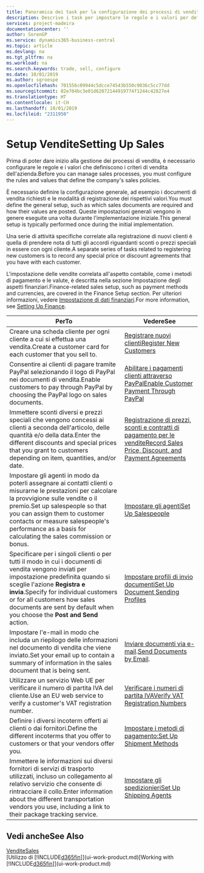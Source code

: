 ```yaml
---
title: Panoramica dei task per la configurazione dei processi di vendita | Documenti Microsoft
description: Descrive i task per impostare le regole e i valori per definire i criteri e processi di vendita.
services: project-madeira
documentationcenter: ''
author: SorenGP
ms.service: dynamics365-business-central
ms.topic: article
ms.devlang: na
ms.tgt_pltfrm: na
ms.workload: na
ms.search.keywords: trade, sell, configure
ms.date: 10/01/2019
ms.author: sgroespe
ms.openlocfilehash: 701556c09944c5dcce74543b550c9036c5cc77dd
ms.sourcegitcommit: 02e704bc3e01d62072144919774f1244c42827e4
ms.translationtype: HT
ms.contentlocale: it-CH
ms.lasthandoff: 10/01/2019
ms.locfileid: "2311950"
---
```

# <a name="setting-up-sales"></a><span data-ttu-id="b492d-103">Setup Vendite</span><span class="sxs-lookup"><span data-stu-id="b492d-103">Setting Up Sales</span></span>
<span data-ttu-id="b492d-104">Prima di poter dare inizio alla gestione dei processi di vendita, è necessario configurare le regole e i valori che definiscono i criteri di vendita dell'azienda.</span><span class="sxs-lookup"><span data-stu-id="b492d-104">Before you can manage sales processes, you must configure the rules and values that define the company's sales policies.</span></span>

<span data-ttu-id="b492d-105">È necessario definire la configurazione generale, ad esempio i documenti di vendita richiesti e le modalità di registrazione dei rispettivi valori.</span><span class="sxs-lookup"><span data-stu-id="b492d-105">You must define the general setup, such as which sales documents are required and how their values are posted.</span></span> <span data-ttu-id="b492d-106">Queste impostazioni generali vengono in genere eseguite una volta durante l'implementazione iniziale.</span><span class="sxs-lookup"><span data-stu-id="b492d-106">This general setup is typically performed once during the initial implementation.</span></span>

<span data-ttu-id="b492d-107">Una serie di attività specifiche correlate alla registrazione di nuovi clienti è quella di prendere nota di tutti gli accordi riguardanti sconti o prezzi speciali in essere con ogni cliente.</span><span class="sxs-lookup"><span data-stu-id="b492d-107">A separate series of tasks related to registering new customers is to record any special price or discount agreements that you have with each customer.</span></span>

<span data-ttu-id="b492d-108">L'impostazione delle vendite correlata all'aspetto contabile, come i metodi di pagamento e le valute, è descritta nella sezione Impostazione degli aspetti finanziari.</span><span class="sxs-lookup"><span data-stu-id="b492d-108">Finance-related sales setup, such as payment methods and currencies, are covered in the Finance Setup section.</span></span> <span data-ttu-id="b492d-109">Per ulteriori informazioni, vedere [Impostazione di dati finanziari](finance-setup-finance.md).</span><span class="sxs-lookup"><span data-stu-id="b492d-109">For more information, see [Setting Up Finance](finance-setup-finance.md).</span></span>

| <span data-ttu-id="b492d-110">Per</span><span class="sxs-lookup"><span data-stu-id="b492d-110">To</span></span> | <span data-ttu-id="b492d-111">Vedere</span><span class="sxs-lookup"><span data-stu-id="b492d-111">See</span></span> |
| --- | --- |
| <span data-ttu-id="b492d-112">Creare una scheda cliente per ogni cliente a cui si effettua una vendita.</span><span class="sxs-lookup"><span data-stu-id="b492d-112">Create a customer card for each customer that you sell to.</span></span> |[<span data-ttu-id="b492d-113">Registrare nuovi clienti</span><span class="sxs-lookup"><span data-stu-id="b492d-113">Register New Customers</span></span>](sales-how-register-new-customers.md) |
| <span data-ttu-id="b492d-114">Consentire ai clienti di pagare tramite PayPal selezionando il logo di PayPal nei documenti di vendita.</span><span class="sxs-lookup"><span data-stu-id="b492d-114">Enable customers to pay through PayPal by choosing the PayPal logo on sales documents.</span></span> |[<span data-ttu-id="b492d-115">Abilitare i pagamenti clienti attraverso PayPal</span><span class="sxs-lookup"><span data-stu-id="b492d-115">Enable Customer Payment Through PayPal</span></span>](sales-how-enable-payment-service-extensions.md) |
| <span data-ttu-id="b492d-116">Immettere sconti diversi e prezzi speciali che vengono concessi ai clienti a seconda dell'articolo, delle quantità e/o della data.</span><span class="sxs-lookup"><span data-stu-id="b492d-116">Enter the different discounts and special prices that you grant to customers depending on item, quantities, and/or date.</span></span> |[<span data-ttu-id="b492d-117">Registrazione di prezzi, sconti e contratti di pagamento per le vendite</span><span class="sxs-lookup"><span data-stu-id="b492d-117">Record Sales Price, Discount, and Payment Agreements</span></span>](sales-how-record-sales-price-discount-payment-agreements.md) |
| <span data-ttu-id="b492d-118">Impostare gli agenti in modo da poterli assegnare ai contatti clienti o misurarne le prestazioni per calcolare la provvigione sulle vendite o il premio.</span><span class="sxs-lookup"><span data-stu-id="b492d-118">Set up salespeople so that you can assign them to customer contacts or measure salespeople's performance as a basis for calculating the sales commission or bonus.</span></span> |[<span data-ttu-id="b492d-119">Impostare gli agenti</span><span class="sxs-lookup"><span data-stu-id="b492d-119">Set Up Salespeople</span></span>](sales-how-setup-salespeople.md) |
| <span data-ttu-id="b492d-120">Specificare per i singoli clienti o per tutti il modo in cui i documenti di vendita vengono inviati per impostazione predefinita quando si sceglie l'azione **Registra e invia**.</span><span class="sxs-lookup"><span data-stu-id="b492d-120">Specify for individual customers or for all customers how sales documents are sent by default when you choose the **Post and Send** action.</span></span> |[<span data-ttu-id="b492d-121">Impostare profili di invio documenti</span><span class="sxs-lookup"><span data-stu-id="b492d-121">Set Up Document Sending Profiles</span></span>](sales-how-setup-document-send-profiles.md) |
| <span data-ttu-id="b492d-122">Impostare l'e-mail in modo che includa un riepilogo delle informazioni nel documento di vendita che viene inviato.</span><span class="sxs-lookup"><span data-stu-id="b492d-122">Set your email up to contain a summary of information in the sales document that is being sent.</span></span> |<span data-ttu-id="b492d-123">[Inviare documenti via e-mail](ui-how-send-documents-email.md).</span><span class="sxs-lookup"><span data-stu-id="b492d-123">[Send Documents by Email](ui-how-send-documents-email.md).</span></span> |
|<span data-ttu-id="b492d-124">Utilizzare un servizio Web UE per verificare il numero di partita IVA del cliente.</span><span class="sxs-lookup"><span data-stu-id="b492d-124">Use an EU web service to verify a customer's VAT registration number.</span></span>|[<span data-ttu-id="b492d-125">Verificare i numeri di partita IVA</span><span class="sxs-lookup"><span data-stu-id="b492d-125">Verify VAT Registration Numbers</span></span>](finance-setup-vat.md)|
|<span data-ttu-id="b492d-126">Definire i diversi incoterm offerti ai clienti o dai fornitori.</span><span class="sxs-lookup"><span data-stu-id="b492d-126">Define the different incoterms that you offer to customers or that your vendors offer you.</span></span>|[<span data-ttu-id="b492d-127">Impostare i metodi di pagamento:</span><span class="sxs-lookup"><span data-stu-id="b492d-127">Set Up Shipment Methods</span></span>](sales-how-set-up-shipment-methods.md)|
|<span data-ttu-id="b492d-128">Immettere le informazioni sui diversi fornitori di servizi di trasporto utilizzati, incluso un collegamento al relativo servizio che consente di rintracciare il collo.</span><span class="sxs-lookup"><span data-stu-id="b492d-128">Enter information about the different transportation vendors you use, including a link to their package tracking service.</span></span>|[<span data-ttu-id="b492d-129">Impostare gli spedizionieri</span><span class="sxs-lookup"><span data-stu-id="b492d-129">Set Up Shipping Agents</span></span>](sales-how-to-set-up-shipping-agents.md)|

## <a name="see-also"></a><span data-ttu-id="b492d-130">Vedi anche</span><span class="sxs-lookup"><span data-stu-id="b492d-130">See Also</span></span>
[<span data-ttu-id="b492d-131">Vendite</span><span class="sxs-lookup"><span data-stu-id="b492d-131">Sales</span></span>](sales-manage-sales.md)  
<span data-ttu-id="b492d-132">[Utilizzo di [!INCLUDE[d365fin](includes/d365fin_md.md)]](ui-work-product.md)</span><span class="sxs-lookup"><span data-stu-id="b492d-132">[Working with [!INCLUDE[d365fin](includes/d365fin_md.md)]](ui-work-product.md)</span></span>
